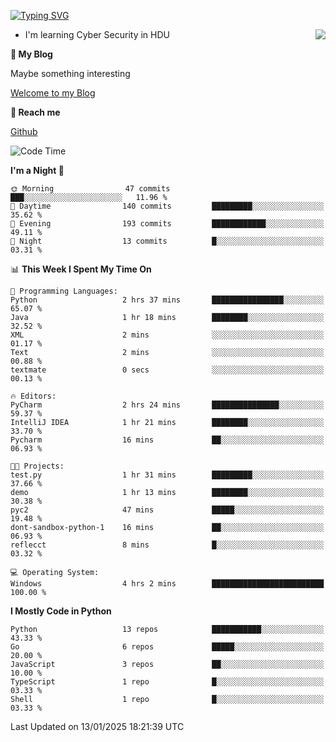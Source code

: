 [![Typing SVG](https://readme-typing-svg.herokuapp.com?font=Fira+Code&pause=1000&random=false&width=450&height=60&lines=Hello+%F0%9F%91%8B%F0%9F%8F%BB;I'm+JBNRZ)](https://git.io/typing-svg)

<a href="#">
  <img align="right" src="https://github-readme-stats.vercel.app/api?username=JBNRZ&show_icons=true&bg_color=15,f2f7fd,E0EAFC" />
</a>

- I'm learning Cyber Security in HDU

 **🌱 My Blog**

Maybe something interesting

[Welcome to my Blog](https://jbnrz.com.cn/)

 **💬 Reach me** 

[Github](https://github.com/JBNRZ)


<!--START_SECTION:waka-->
![Code Time](http://img.shields.io/badge/Code%20Time-813%20hrs%2051%20mins-blue)

**I'm a Night 🦉** 

```text
🌞 Morning                47 commits          ███░░░░░░░░░░░░░░░░░░░░░░   11.96 % 
🌆 Daytime                140 commits         █████████░░░░░░░░░░░░░░░░   35.62 % 
🌃 Evening                193 commits         ████████████░░░░░░░░░░░░░   49.11 % 
🌙 Night                  13 commits          █░░░░░░░░░░░░░░░░░░░░░░░░   03.31 % 
```


📊 **This Week I Spent My Time On** 

```text
💬 Programming Languages: 
Python                   2 hrs 37 mins       ████████████████░░░░░░░░░   65.07 % 
Java                     1 hr 18 mins        ████████░░░░░░░░░░░░░░░░░   32.52 % 
XML                      2 mins              ░░░░░░░░░░░░░░░░░░░░░░░░░   01.17 % 
Text                     2 mins              ░░░░░░░░░░░░░░░░░░░░░░░░░   00.88 % 
textmate                 0 secs              ░░░░░░░░░░░░░░░░░░░░░░░░░   00.13 % 

🔥 Editors: 
PyCharm                  2 hrs 24 mins       ███████████████░░░░░░░░░░   59.37 % 
IntelliJ IDEA            1 hr 21 mins        ████████░░░░░░░░░░░░░░░░░   33.70 % 
Pycharm                  16 mins             ██░░░░░░░░░░░░░░░░░░░░░░░   06.93 % 

🐱‍💻 Projects: 
test.py                  1 hr 31 mins        █████████░░░░░░░░░░░░░░░░   37.66 % 
demo                     1 hr 13 mins        ████████░░░░░░░░░░░░░░░░░   30.38 % 
pyc2                     47 mins             █████░░░░░░░░░░░░░░░░░░░░   19.48 % 
dont-sandbox-python-1    16 mins             ██░░░░░░░░░░░░░░░░░░░░░░░   06.93 % 
reflecct                 8 mins              █░░░░░░░░░░░░░░░░░░░░░░░░   03.32 % 

💻 Operating System: 
Windows                  4 hrs 2 mins        █████████████████████████   100.00 % 
```

**I Mostly Code in Python** 

```text
Python                   13 repos            ███████████░░░░░░░░░░░░░░   43.33 % 
Go                       6 repos             █████░░░░░░░░░░░░░░░░░░░░   20.00 % 
JavaScript               3 repos             ██░░░░░░░░░░░░░░░░░░░░░░░   10.00 % 
TypeScript               1 repo              █░░░░░░░░░░░░░░░░░░░░░░░░   03.33 % 
Shell                    1 repo              █░░░░░░░░░░░░░░░░░░░░░░░░   03.33 % 
```




 Last Updated on 13/01/2025 18:21:39 UTC
<!--END_SECTION:waka-->
